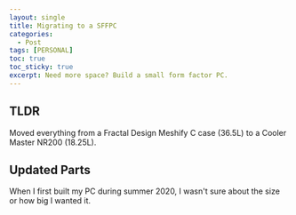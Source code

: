 ```yaml
---
layout: single
title: Migrating to a SFFPC 
categories:
  - Post
tags: [PERSONAL] 
toc: true
toc_sticky: true
excerpt: Need more space? Build a small form factor PC.
---
```


## TLDR

Moved everything from a Fractal Design Meshify C case (36.5L) to a Cooler Master NR200 (18.25L). 

## Updated Parts  

When I first built my PC during summer 2020, I wasn't sure about the size or how big I wanted it.
